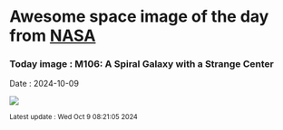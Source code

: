
# Awesome space image of the day from [NASA](https://api.nasa.gov/)

### Today image : M106: A Spiral Galaxy with a Strange Center
Date : 2024-10-09

![](https://apod.nasa.gov/apod/image/2410/M106_Obaidly_960.jpg)

<small>Latest update : Wed Oct  9 08:21:05 2024</small>
        